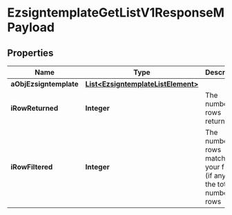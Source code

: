 

# EzsigntemplateGetListV1ResponseMPayload

## Properties

Name | Type | Description | Notes
------------ | ------------- | ------------- | -------------
**aObjEzsigntemplate** | [**List&lt;EzsigntemplateListElement&gt;**](EzsigntemplateListElement.md) |  | 
**iRowReturned** | **Integer** | The number of rows returned | 
**iRowFiltered** | **Integer** | The number of rows matching your filters (if any) or the total number of rows | 




